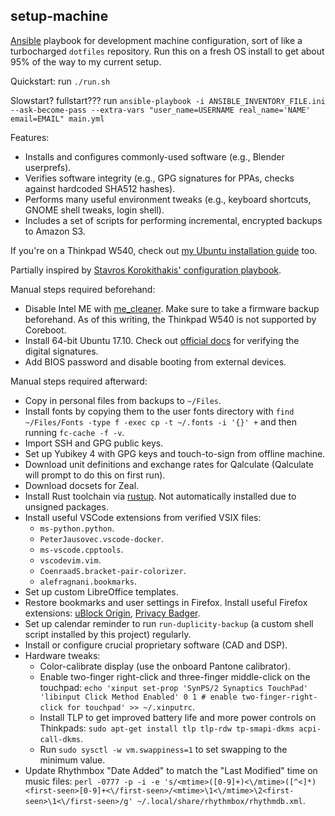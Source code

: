 setup-machine
-------------

[Ansible](https://www.ansible.com/) playbook for development machine configuration, sort of like a turbocharged `dotfiles` repository. Run this on a fresh OS install to get about 95% of the way to my current setup.

Quickstart: run `./run.sh`

Slowstart? fullstart??? run `ansible-playbook -i ANSIBLE_INVENTORY_FILE.ini --ask-become-pass --extra-vars "user_name=USERNAME real_name='NAME' email=EMAIL" main.yml`

Features:

* Installs and configures commonly-used software (e.g., Blender userprefs).
* Verifies software integrity (e.g., GPG signatures for PPAs, checks against hardcoded SHA512 hashes).
* Performs many useful environment tweaks (e.g., keyboard shortcuts, GNOME shell tweaks, login shell).
* Includes a set of scripts for performing incremental, encrypted backups to Amazon S3.

If you're on a Thinkpad W540, check out [my Ubuntu installation guide](http://anthony-zhang.me/blog/thinkpad-w540-linux/) too.

Partially inspired by [Stavros Korokithakis' configuration playbook](https://www.stavros.io/posts/provisioning-your-computer-one-command-awesome/).

Manual steps required beforehand:

* Disable Intel ME with [me_cleaner](https://github.com/corna/me_cleaner). Make sure to take a firmware backup beforehand. As of this writing, the Thinkpad W540 is not supported by Coreboot.
* Install 64-bit Ubuntu 17.10. Check out [official docs](https://tutorials.ubuntu.com/tutorial/tutorial-how-to-verify-ubuntu) for verifying the digital signatures.
* Add BIOS password and disable booting from external devices.

Manual steps required afterward:

* Copy in personal files from backups to `~/Files`.
* Install fonts by copying them to the user fonts directory with `find ~/Files/Fonts -type f -exec cp -t ~/.fonts -i '{}' +` and then running `fc-cache -f -v`.
* Import SSH and GPG public keys.
* Set up Yubikey 4 with GPG keys and touch-to-sign from offline machine.
* Download unit definitions and exchange rates for Qalculate (Qalculate will prompt to do this on first run).
* Download docsets for Zeal.
* Install Rust toolchain via [rustup](https://www.rustup.rs/). Not automatically installed due to unsigned packages.
* Install useful VSCode extensions from verified VSIX files:
    * `ms-python.python`.
    * `PeterJausovec.vscode-docker`.
    * `ms-vscode.cpptools`.
    * `vscodevim.vim`.
    * `CoenraadS.bracket-pair-colorizer`.
    * `alefragnani.bookmarks`.
* Set up custom LibreOffice templates.
* Restore bookmarks and user settings in Firefox. Install useful Firefox extensions: [uBlock Origin](https://addons.mozilla.org/en-US/firefox/addon/ublock-origin/), [Privacy Badger](https://addons.mozilla.org/en-US/firefox/addon/privacy-badger17/).
* Set up calendar reminder to run `run-duplicity-backup` (a custom shell script installed by this project) regularly.
* Install or configure crucial proprietary software (CAD and DSP).
* Hardware tweaks:
    * Color-calibrate display (use the onboard Pantone calibrator).
    * Enable two-finger right-click and three-finger middle-click on the touchpad: `echo 'xinput set-prop 'SynPS/2 Synaptics TouchPad' 'libinput Click Method Enabled' 0 1 # enable two-finger-right-click for touchpad' >> ~/.xinputrc`.
    * Install TLP to get improved battery life and more power controls on Thinkpads: `sudo apt-get install tlp tlp-rdw tp-smapi-dkms acpi-call-dkms`.
    * Run `sudo sysctl -w vm.swappiness=1` to set swapping to the minimum value.
* Update Rhythmbox "Date Added" to match the "Last Modified" time on music files: `perl -0777 -p -i -e 's/<mtime>([0-9]+)<\/mtime>([^<]*)<first-seen>[0-9]+<\/first-seen>/<mtime>\1<\/mtime>\2<first-seen>\1<\/first-seen>/g' ~/.local/share/rhythmbox/rhythmdb.xml`.